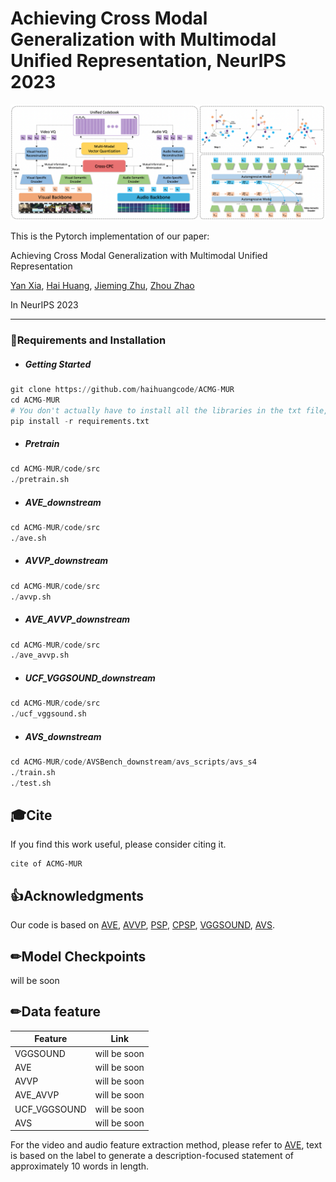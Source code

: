 # Achieving Cross Modal Generalization with Multimodal Unified Representation, NeurIPS 2023



![model](figs/model.png)

This is the Pytorch implementation of our paper:

Achieving Cross Modal Generalization with Multimodal Unified Representation

[Yan Xia](https://scholar.google.com/citations?user=6kEbV3IAAAAJ&hl), [Hai Huang](https://github.com/haihuangcode), [Jieming Zhu](https://scholar.google.com/citations?user=oNKerP8AAAAJ), [Zhou Zhao](https://scholar.google.com.hk/citations?user=IIoFY90AAAAJ)

In NeurIPS 2023

------

### 📝Requirements and Installation

- ##### Getting Started

```python
git clone https://github.com/haihuangcode/ACMG-MUR
cd ACMG-MUR
# You don't actually have to install all the libraries in the txt file, you can choose to install them as needed.
pip install -r requirements.txt
```

- ##### Pretrain
```python
cd ACMG-MUR/code/src
./pretrain.sh
```

- ##### AVE_downstream
```python
cd ACMG-MUR/code/src
./ave.sh
```

- ##### AVVP_downstream
```python
cd ACMG-MUR/code/src
./avvp.sh
```

- ##### AVE_AVVP_downstream
```python
cd ACMG-MUR/code/src
./ave_avvp.sh
```

- ##### UCF_VGGSOUND_downstream
```python
cd ACMG-MUR/code/src
./ucf_vggsound.sh
```

- ##### AVS_downstream
```python
cd ACMG-MUR/code/AVSBench_downstream/avs_scripts/avs_s4
./train.sh
./test.sh
```

## 🎓Cite

If you find this work useful, please consider citing it.

```
cite of ACMG-MUR
```

## 👍Acknowledgments

Our code is based on [AVE](https://github.com/YapengTian/AVE-ECCV18), [AVVP](https://github.com/YapengTian/AVVP-ECCV20), [PSP](https://github.com/jasongief/PSP_CVPR_2021), [CPSP](https://github.com/jasongief/CPSP), [VGGSOUND](https://github.com/hche11/VGGSound), [AVS](https://github.com/OpenNLPLab/AVSBench).

## ✏Model Checkpoints

will be soon

## ✏Data feature
| Feature      | Link                                                 |
| -------      | -----------------------------------------------------|
| VGGSOUND     | will be soon|
| AVE          | will be soon|
| AVVP         | will be soon|
| AVE_AVVP     | will be soon|
| UCF_VGGSOUND | will be soon|
| AVS          | will be soon|

For the video and audio feature extraction method, please refer to [AVE](https://github.com/YapengTian/AVE-ECCV18), text is based on the label to generate a description-focused statement of approximately 10 words in length.